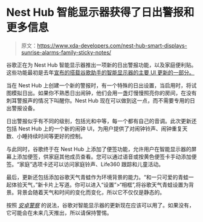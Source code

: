 # Nest Hub 智能显示器获得了日出警报和更多信息

> 原文：<https://www.xda-developers.com/nest-hub-smart-displays-sunrise-alarms-family-sticky-notes/>

谷歌正在为 Nest Hub 智能显示器推出一项新的日出警报功能，以及家庭便利贴。这些功能最初是去年[宣布的搭载谷歌助手的智能显示器的主要 UI 更新的一部分。](https://www.xda-developers.com/google-assistant-smart-displays-new-ui-dark-mode-multi-account-support/)

当在 Nest Hub 上创建一个新的警报时，有一个特殊的日出设置，当启用时，将试图模拟日出。如果你不熟悉日出闹钟，他们会用一盏灯慢慢照亮你的房间，在没有刺耳警报声的情况下叫醒你。Nest Hub 现在可以做到这一点，而不需要专用的日出警报设备。

日出警报似乎有不同的级别，包括光和中等，每一个都有自己的音调。此次更新还包括 Nest Hub 上的一个新的闹钟 UI，为用户提供了对闹钟铃声、闹钟重复天数、小睡持续时间等更好的控制。

与此同时，谷歌终于在 Nest Hub 上添加了便签功能，允许用户在智能显示器的屏幕上添加便签，供家庭其他成员查看。您可以通过语音或按黄色便签卡手动添加便签。“家庭”选项卡还可以访问家庭铃声、Life360 跟踪和儿童活动。

最后，更新还包括添加谷歌天气青蛙作为环境背景的能力。“和一只可爱的青蛙一起体验天气，”新卡片上写道。你可以进入“设置”>“相框”,将谷歌天气青蛙设置为背景。背景会随着天气和时间的变化而变化，所以它不仅仅是静态的。

按照 [*安卓警察*](https://www.androidpolice.com/2021/01/18/nest-hubs-are-getting-sunrise-alarms-family-sticky-notes-and-the-google-weather-frog-wallpaper/) 的说法，谷歌对智能显示器的更新现在应该可以用了。如果没有，它可能会在未来几天推出，所以请保持警惕。